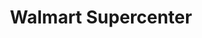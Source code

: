 ---
title: "Walmart Supercenter"
url: /sheboygan/walmart-supercenter-vanguard-drive/
shop: supermarket
---
